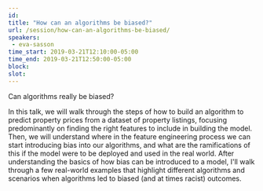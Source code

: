 ```yaml
---
id: 
title: "How can an algorithms be biased?"
url: /session/how-can-an-algorithms-be-biased/
speakers:
 - eva-sasson
time_start: 2019-03-21T12:10:00-05:00
time_end: 2019-03-21T12:50:00-05:00
block: 
slot: 
---
```


Can algorithms really be biased?

In this talk, we will walk through the steps of how to build an algorithm to predict property prices from a dataset of property listings, focusing predominantly on finding the right features to include in building the model. Then, we will understand where in the feature engineering process we can start introducing bias into our algorithms, and what are the ramifications of this if the model were to be deployed and used in the real world. After understanding the basics of how bias can be introduced to a model, I'll walk through a few real-world examples that highlight different algorithms and scenarios when algorithms led to biased (and at times racist) outcomes.